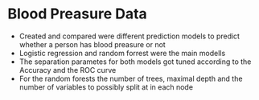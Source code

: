 # Blood Preasure Data
- Created and compared were different prediction models to predict whether a person has blood preasure or not
- Logistic regression and random forrest were the main modells
- The separation parametes for both models got tuned according to the Accuracy and the ROC curve
- For the random forests the number of trees, maximal depth and the number of variables to possibly split at in each node
